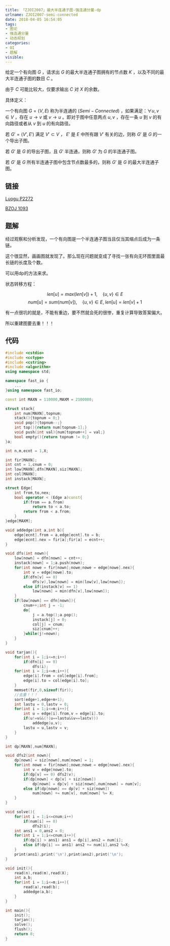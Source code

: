 ```yaml
---
title: 「ZJOI2007」最大半连通子图-强连通分量-dp
urlname: ZJOI2007-semi-connected
date: 2018-04-05 16:54:05
tags:
- 图论
- 强连通分量
- 动态规划
categories: 
- OI
- 题解
visible:
---
```


给定一个有向图 $G$ ，请求出 $G$ 的最大半连通子图拥有的节点数 $K$ ，以及不同的最大半连通子图的数目 $C$ 。

<!-- more -->
由于 $C$ 可能比较大，仅要求输出 $C$ 对 $X$ 的余数。

具体定义：

一个有向图 $G=(V,E)$ 称为半连通的 $(Semi-Connected)$ ，如果满足：$\forall u,v∈V$ ，存在 $u \rightarrow v$ 或 $v \rightarrow u$ 。即对于图中任意两点 $u,v$ ，存在一条 $u$ 到 $v$ 的有向路径或者从 $v$ 到 $u$ 的有向路径。

若 $G'=(V',E')$ 满足 $V'\subset V$ ， $E'$ 是 $E$ 中所有跟 $V'$ 有关的边，则称 $G'$ 是 $G$ 的一个导出子图。

若 $G'$ 是 $G$ 的导出子图，且 $G'$ 半连通，则称 $G'$ 为 $G$ 的半连通子图。

若 $G'$ 是 $G$ 所有半连通子图中包含节点数最多的，则称 $G'$ 是 $G$ 的最大半连通子图。

## 链接

[Luogu P2272](https://www.luogu.org/problemnew/show/P2272)

[BZOJ 1093](https://www.lydsy.com/JudgeOnline/problem.php?id=1093)

## 题解

经过观察和分析发现，一个有向图是一个半连通子图当且仅当其缩点后成为一条链。

这个很显然，画画图就发现了。那么现在问题就变成了寻找一张有向无环图里面最长链的长度及个数。

可以用dp的方法来求。

状态转移方程：

$$
len[u] = max(len[v])+1 ,\quad \{u,v\} \in E 
$$
$$
num[u] = sum(num[v]) ,\quad \{u,v\} \in E , \;len[u] = len[v] + 1 
$$

有一点很坑的就是，不能有重边，要不然就会死的很惨，重复计算导致答案偏大。

所以重建图要去重！！！

## 代码


```cpp
#include <cstdio>
#include <cctype>
#include <cstring>
#include <algorithm>
using namespace std;

namespace fast_io {
    ...
}using namespace fast_io;

const int MAXN = 110000,MAXM = 2100000;

struct stack{
    int num[MAXN],topnum;
    stack(){topnum = 0;}
    void pop(){topnum--;}
    int top(){return num[topnum-1];}
    void push(int val){num[topnum++] = val;}
    bool empty(){return topnum != 0;}
}a;

int n,m,ecnt = 1,X;

int fir[MAXN];
int cnt = 1,cnum = 0;
int low[MAXN],dfn[MAXN],siz[MAXN];
int col[MAXN];
int instack[MAXN];

struct Edge{
    int from,to,nex;
    bool operator < (Edge a)const{
        if(from == a.from)
            return to < a.to;
        return from < a.from;
    }
}edge[MAXM];

void addedge(int a,int b){
    edge[ecnt].from = a,edge[ecnt].to = b;
    edge[ecnt].nex = fir[a];fir[a] = ecnt++;
}

void dfs(int nown){
    low[nown] = dfn[nown] = cnt++;
    instack[nown] = 1;a.push(nown);
    for(int nowe = fir[nown];nowe;nowe = edge[nowe].nex){
        int v = edge[nowe].to;
        if(dfn[v] == 0)
            dfs(v),low[nown] = min(low[v],low[nown]);
        else if(instack[v] == 1)
            low[nown] = min(dfn[v],low[nown]);
    }
    if(low[nown] == dfn[nown]){
        cnum++;int j = -1;
        do{
            j = a.top();a.pop();
            instack[j] = 0;
            col[j] = cnum;
            siz[cnum]++;
        }while(j!=nown);
    }
}

void tarjan(){
    for(int i = 1;i<=n;i++)
        if(dfn[i] == 0)
            dfs(i);
    for(int i = 1;i<=m;i++){
        edge[i].from = col[edge[i].from];
        edge[i].to = col[edge[i].to];
    }
    memset(fir,0,sizeof(fir));
    //去重！！！
    sort(edge+1,edge+m+1);
    int lastu = 0,lastv = 0;
    for(int i = 1;i<=m;i++){
        int u = edge[i].from,v = edge[i].to;
        if(u!=v&&(!(u==lastu&&v==lastv)))
            addedge(u,v);
        lastu = u,lastv = v;
    }
}

int dp[MAXN],num[MAXN];

void dfs2(int nown){
    dp[nown] = siz[nown],num[nown] = 1;
    for(int nowe = fir[nown];nowe;nowe = edge[nowe].nex){
        int v = edge[nowe].to;
        if(dp[v] == 0) dfs2(v);
        if(dp[nown] < dp[v] + siz[nown])
            dp[nown] = dp[v] + siz[nown],num[nown] = num[v];
        else if(dp[nown] == dp[v] + siz[nown])
            num[nown] += num[v], num[nown] %= X;
    }
}

void solve(){
    for(int i = 1;i<=cnum;i++)
        if(num[i] == 0)
            dfs2(i);
    int ans1 = 0,ans2 = 0;
    for(int i = 1;i<=cnum;i++){
        if(dp[i] > ans1) ans1 = dp[i],ans2 = num[i];
        else if(dp[i] == ans1) ans2 += num[i],ans2 %=X;
    }
    print(ans1),print('\n'),print(ans2),print('\n');
}

void init(){
    read(n),read(m),read(X);
    int a,b;
    for(int i = 1;i<=m;i++){
        read(a),read(b);
        addedge(a,b);
    }
}

int main(){
    init();
    tarjan();
    solve();
    flush();
    return 0;
}
```



